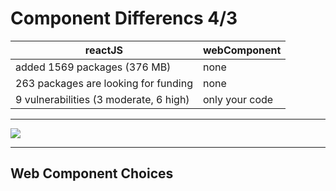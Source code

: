 # Component Differencs 4/3<!-- .element: class="r-fit-text" -->

| reactJS                                | webComponent   |
| -------------------------------------- | -------------- |
| added 1569 packages (376 MB)           | none           |
| 263 packages are looking for funding   | none           |
| 9 vulnerabilities (3 moderate, 6 high) | only your code |

---

<img src="slides/components/dependencies.png" />

---

## Web Component Choices <!-- .element: class="r-fit-text" -->
